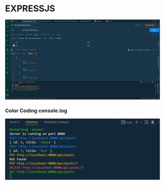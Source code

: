 # EXPRESSJS
![postman in VSCode](public/images/postmaninvscode.png)
### Color Coding console.log
![Alt text](public/images//Screenshot%202025-01-10%20144238.png)
